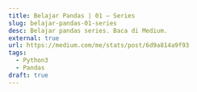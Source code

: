 ```yaml
---
title: Belajar Pandas | 01 — Series
slug: belajar-pandas-01-series
desc: Belajar pandas series. Baca di Medium.
external: true
url: https://medium.com/me/stats/post/6d9a814a9f93
tags:
  - Python3
  - Pandas
draft: true
---
```

